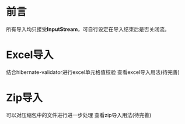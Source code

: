 # 前言
所有导入均只接受**InputStream**，可自行设定在导入结束后是否关闭流。

# Excel导入

结合hibernate-validator进行excel单元格值校验
查看excel导入用法(待完善)

# Zip导入

可以对压缩包中的文件进行进一步处理
查看zip导入用法(待完善)
